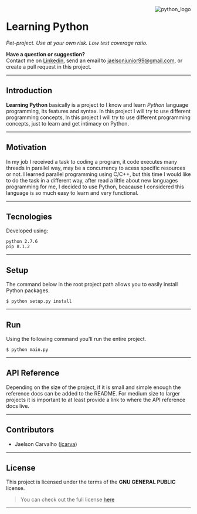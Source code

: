 <a href="https://www.python.org//">
    <img style="max-width: 30%;" src="https://cdn.fedoramagazine.org/wp-content/uploads/2015/11/Python_logo.png" alt="python_logo" title="Python Programmin Language" align="right" />
</a>

# Learning Python


*Pet-project. Use at your own risk. Low test coverage ratio.*

**Have a question or suggestion?**																												
Contact me on [Linkedin](https://www.linkedin.com/in/jaelson-carvalho-4b84a3a2?trk=nav_responsive_tab_profile_pic), send an email to jaelsonjunior99@gmail.com, or create a pull request in this project.


---

## Introduction

**Learning Python** basically is a project to I know and learn *Python* language programming, its features and syntax. In this project I will try to use different programming concepts, In this project I will try to use different programming concepts, just to learn and get intimacy on Python.

---

## Motivation

In my job I received a task to coding a program, it code executes many threads in parallel way, may be a concurrency to acess specific resources or not. I learned parallel programming using C/C++, but this time I would like to do the task in a different way, after read a little about new languages programming for me, I decided to use Python, beacause I considered this language is so much easy to learn and very functional.

---

## Tecnologies

Developed using:

	python 2.7.6
	pip 8.1.2
---

## Setup

The command below in the root project path allows you to easily install Python packages.

	$ python setup.py install

---

## Run

Using the following command you'll run the entire project.

	$ python main.py

---

## API Reference

Depending on the size of the project, if it is small and simple enough the reference docs can be added to the README. For medium size to larger projects it is important to at least provide a link to where the API reference docs live.

---

## Contributors

* Jaelson Carvalho ([jcarva](https://github.com/jcarva))

---

## License

This project is licensed under the terms of the **GNU GENERAL PUBLIC** license.
>You can check out the full license [here](https://github.com/jcarva/learning_python/blob/master/LICENSE)

---